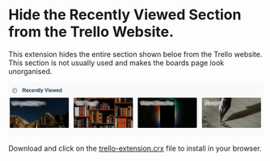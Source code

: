 # Hide the **Recently Viewed** Section from the Trello Website.

This extension hides the entire section shown beloe from the Trello website. This section is not usually used and makes the boards page look unorganised.

![Hide Section](hide.png)

Download and click on the [trello-extension.crx](https://github.com/abhishekbalam/trello-hide-recent-boards/raw/master/build/trello-extension.crx) file to install in your browser.